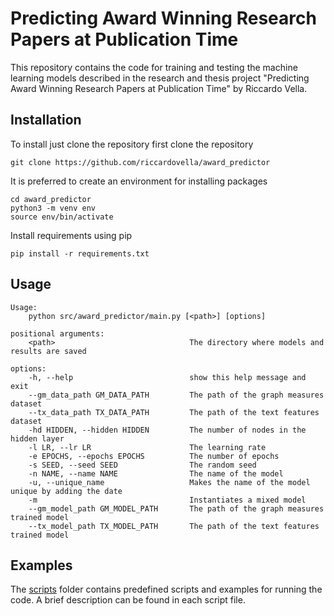 # Predicting Award Winning Research Papers at Publication Time

This repository contains the code for training and testing the machine learning models described in the research and thesis project "Predicting Award Winning Research Papers at Publication Time" by Riccardo Vella.

Installation
------------

To install just clone the repository first clone the repository

```
git clone https://github.com/riccardovella/award_predictor
```

It is preferred to create an environment for installing packages

```
cd award_predictor
python3 -m venv env
source env/bin/activate
```

Install requirements using pip 

```
pip install -r requirements.txt
```

Usage
-----


    Usage:
        python src/award_predictor/main.py [<path>] [options] 

    positional arguments:
        <path>                              The directory where models and results are saved

    options:
        -h, --help                          show this help message and exit
        --gm_data_path GM_DATA_PATH         The path of the graph measures dataset
        --tx_data_path TX_DATA_PATH         The path of the text features dataset
        -hd HIDDEN, --hidden HIDDEN         The number of nodes in the hidden layer
        -l LR, --lr LR                      The learning rate
        -e EPOCHS, --epochs EPOCHS          The number of epochs
        -s SEED, --seed SEED                The random seed
        -n NAME, --name NAME                The name of the model
        -u, --unique_name                   Makes the name of the model unique by adding the date
        -m                                  Instantiates a mixed model
        --gm_model_path GM_MODEL_PATH       The path of the graph measures trained model
        --tx_model_path TX_MODEL_PATH       The path of the text features trained model

Examples
--------

The [scripts](scripts/) folder contains predefined scripts and examples for running the code. A brief description can be found in each script file.
